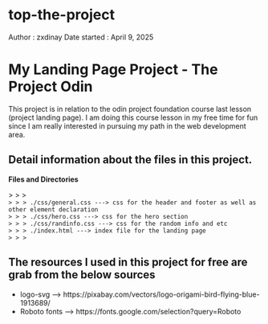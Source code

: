 # top-the-project

Author : zxdinay
Date started : April 9, 2025

<h1>My Landing Page Project - The Project Odin</h1>
<p>
This project is in relation to the odin project foundation course last lesson (project landing page). I am doing this course lesson in my free time for fun since I am really interested in pursuing my path in the web development area.
</p>
<h2>Detail information about the files in this project.</h2>
<p><strong>Files and Directories</strong></p>
> > > <code>
> > > ./css/general.css ---> css for the header and footer as well as other element declaration
> > > ./css/hero.css ---> css for the hero section
> > > ./css/randinfo.css ---> css for the random info and etc
> > > ./index.html ---> index file for the landing page
> > > </code>

<h2>The resources I used in this project for free are grab from the below sources</h2>

<ul>
<li>logo-svg --> https://pixabay.com/vectors/logo-origami-bird-flying-blue-1913689/</li>
<li>Roboto fonts --> https://fonts.google.com/selection?query=Roboto</li>
</ul>
